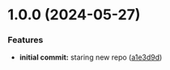 # 1.0.0 (2024-05-27)


### Features

* **initial commit:** staring new repo ([a1e3d9d](https://github.com/luvsscorpius/dio-java-basico/commit/a1e3d9de22e48e00ad078523654950dd6973be85))
